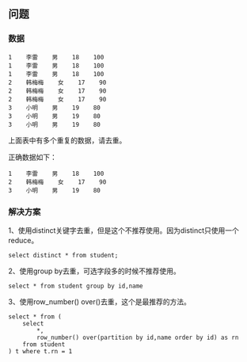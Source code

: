 ## 问题
### 数据
```text
1    李雷    男    18    100
1    李雷    男    18    100
1    李雷    男    18    100
2    韩梅梅    女    17    90
2    韩梅梅    女    17    90
2    韩梅梅    女    17    90
3    小明    男    19    80
3    小明    男    19    80
3    小明    男    19    80
```
上面表中有多个重复的数据，请去重。

正确数据如下：
```text
1    李雷    男    18    100
2    韩梅梅    女    17    90
3    小明    男    19    80
```

### 解决方案
1、使用distinct关键字去重，但是这个不推荐使用。因为distinct只使用一个reduce。
```text
select distinct * from student;
```

2、使用group by去重，可选字段多的时候不推荐使用。
```text
select * from student group by id,name
```

3、使用row_number() over()去重，这个是最推荐的方法。
```text
select * from (
    select 
        *,
        row_number() over(partition by id,name order by id) as rn 
    from student
) t where t.rn = 1
```